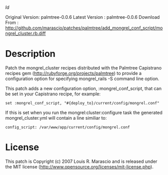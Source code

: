 $Id$

Original Version: palmtree-0.0.6
Latest Version  : palmtree-0.0.6
Download From   : http://github.com/marascio/patches/palmtree/add_mongrel_conf_script/mongrel_cluster.rb.diff

Description
===========

Patch the mongrel_cluster recipes distributed with the Palmtree
Capistrano recipes gem (http://rubyforge.org/projects/palmtree) to
provide a configuration option for specifying mongrel_rails -S command
line option.

This patch adds a new configuration option, :mongrel_conf_script, that
can be set in your Capistrano recipe, for example: 

    set :mongrel_conf_script, "#{deploy_to}/current/config/mongrel.conf"

If this is set when you run the mongrel:cluster:configure task the
generated mongrel_cluster.yml will contain a line similiar to:

    config_script: /var/www/app/current/config/mongrel.conf

License
=======

This patch is Copyright (c) 2007 Louis R. Marascio and is released under
the MIT license (http://www.opensource.org/licenses/mit-license.php).

